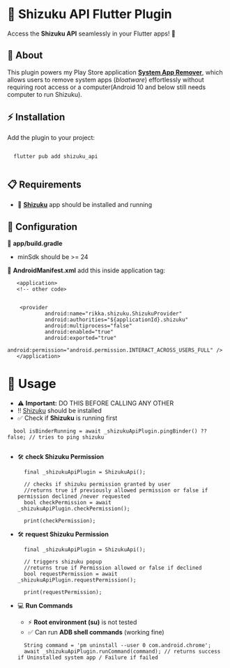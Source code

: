# 🔌 Shizuku API Flutter Plugin  

Access the **Shizuku API** seamlessly in your Flutter apps! 🚀  


## 🌟 About  
This plugin powers my Play Store application [**System App Remover**](https://play.google.com/store/apps/details?id=com.santhoshDsubramani.systemappremover), which allows users to remove system apps (*bloatware*) effortlessly without requiring root access or a computer(Android 10 and below still needs computer to run Shizuku).


## ⚡ Installation  
Add the plugin to your project:  
```
  
  flutter pub add shizuku_api
  
  ```

## 📋 Requirements
- 📱 [**Shizuku**](https://shizuku.rikka.app/) app should be installed and running

## 🔧 Configuration
📝 **app/build.gradle**
  - minSdk should be >= 24

📝 **AndroidManifest.xml** add this inside application tag:

```
   <application>
   <!-- other code>

   
    <provider
            android:name="rikka.shizuku.ShizukuProvider"
            android:authorities="${applicationId}.shizuku"
            android:multiprocess="false"
            android:enabled="true"
            android:exported="true"
            android:permission="android.permission.INTERACT_ACROSS_USERS_FULL" />
   </application>
   ```
# 🚀 Usage

- ⚠️ **Important:** DO THIS BEFORE CALLING ANY OTHER
- !! [Shizuku](https://shizuku.rikka.app/) should be installed
- ✅ Check if **Shizuku** is running first

```
  bool isBinderRunning = await _shizukuApiPlugin.pingBinder() ?? false; // tries to ping shizuku
  
  ```

- 🛠️ **check Shizuku Permission**
  
  ```
    final _shizukuApiPlugin = ShizukuApi();

    // checks if shizuku permission granted by user
    //returns true if previously allowed permission or false if permission declined /never requested
    bool checkPermission = await  _shizukuApiPlugin.checkPermission();

    print(checkPermission);
  
    ```
- 🛠️ **request Shizuku Permission**

  ```
    final _shizukuApiPlugin = ShizukuApi();
  
    // triggers shizuku popup
    //returns true if Permission allowed or false if declined
    bool requestPermission = await  _shizukuApiPlugin.requestPermission(); 
  
    print(requestPermission);
  
    ```  
- 💻 **Run Commands**
  - ⚡ **Root environment (su)** is not tested
  - ✅ Can run **ADB shell commands** (working fine)
    
  ```
    String command = 'pm uninstall --user 0 com.android.chrome';
    await _shizukuApiPlugin.runCommand(command); // returns success if Uninstalled system app / Failure if failed
    ```

